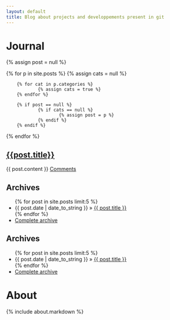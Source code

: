 ```yaml
---
layout: default
title: Blog about projects and developpements present in git
---
```


Journal
=======
{% assign post = null %}
 
{% for p in site.posts %}
        {% assign cats = null %}

        {% for cat in p.categories %}
                {% assign cats = true %}
        {% endfor %}

        {% if post == null %}
                {% if cats == null %}
                        {% assign post = p %}
                {% endif %}
        {% endif %}
{% endfor %}

 
<div class="entry">
	<h2><a href='{{post.url}}'>{{post.title}}</a></h2>
	{{ post.content }}
	<a href="{{ site.url }}/{{ post.url }}#disqus_thread" data-disqus-identifier="{{ post.url }}">Comments</a>
</div>

Archives
--------
<ul class="posts">
	{% for post in site.posts limit:5 %}
	<li>
		<span>{{ post.date | date_to_string }}</span> &raquo; <a href="{{ post.url }}">{{ post.title }}</a>
	</li>
	{% endfor %}
	<li><a href="/pages/archives">Complete archive</a></li>
</ul>

Archives
--------
<ul class="posts">
	{% for post in site.posts limit:5 %}
	<li>
		<span>{{ post.date | date_to_string }}</span> &raquo; <a href="{{ post.url }}">{{ post.title }}</a>
	</li>
	{% endfor %}
	<li><a href="/pages/archives">Complete archive</a></li>
</ul>
 
About
=====
 
{% include about.markdown %}
